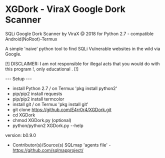# XGDork - ViraX Google Dork Scanner

SQLi Google Dork Scanner by ViraX @ 2018 
for Python 2.7 - compatible Android(NoRoot)-Termux

A simple 'naive' python tool to find SQLi Vulnerable websites in the wild via Google.

[!] DISCLAIMER: I am not responsible for illegal acts that you would do with this program !, only educational . [!]


--- Setup ---
- install Python 2.7 / on Termux 'pkg install python2'
- pip/pip2 install requests
- pip/pip2 install termcolor
- install git / on Termux 'pkg install git'
- git clone https://github.com/E4rr0r4/XGDork.git
- cd XGDork
- chmod XGDork.py (optional)
- python/python2 XGDork.py --help


version: b0.9.0

- Contributor(s)/Source(s)
  SQLmap 'agents file' - https://github.com/sqlmapproject/
